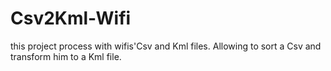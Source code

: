 # Csv2Kml-Wifi
this project process with wifis'Csv and Kml files. Allowing to sort a Csv and transform him to a Kml file.
